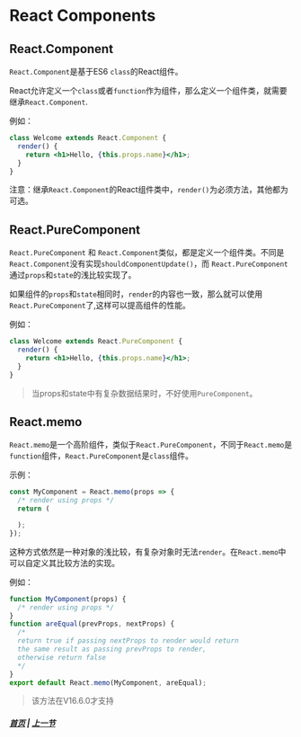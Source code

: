 # React Components

## React.Component

  `React.Component`是基于ES6 `class`的React组件。

  React允许定义一个`class`或者`function`作为组件，那么定义一个组件类，就需要继承`React.Component`.

  例如：

  ```jsx
  class Welcome extends React.Component {
    render() {
      return <h1>Hello, {this.props.name}</h1>;
    }
  }
  ```

  注意：继承`React.Component`的React组件类中，`render()`为必须方法，其他都为可选。

## React.PureComponent

  `React.PureComponent` 和 `React.Component`类似，都是定义一个组件类。不同是`React.Component`没有实现`shouldComponentUpdate()`，而 `React.PureComponent`通过`props`和`state`的浅比较实现了。

  如果组件的`props`和`state`相同时，`render`的内容也一致，那么就可以使用`React.PureComponent`了,这样可以提高组件的性能。

  例如：

  ```jsx
  class Welcome extends React.PureComponent {
    render() {
      return <h1>Hello, {this.props.name}</h1>;
    }
  }
  ```
  
  > 当props和state中有复杂数据结果时，不好使用`PureComponent`。

## React.memo

  `React.memo`是一个高阶组件，类似于`React.PureComponent`，不同于`React.memo`是`function`组件，`React.PureComponent`是`class`组件。

  示例：
  ```jsx
  const MyComponent = React.memo(props => {
    /* render using props */
    return (

    );
  });
  ```

  这种方式依然是一种对象的浅比较，有复杂对象时无法`render`。在`React.memo`中可以自定义其比较方法的实现。

  例如：
  ```jsx
  function MyComponent(props) {
    /* render using props */
  }
  function areEqual(prevProps, nextProps) {
    /*
    return true if passing nextProps to render would return
    the same result as passing prevProps to render,
    otherwise return false
    */
  }
  export default React.memo(MyComponent, areEqual);
  ```

  > 该方法在V16.6.0才支持

##### [首页](../../README.md) | [上一节](./04.md)